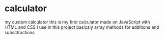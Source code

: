 # calculator
my custom calculator 
this is my first calculator made on JavaScript with HTML and CSS
I use in this project basicaly array methods for additions and subsctractions 
